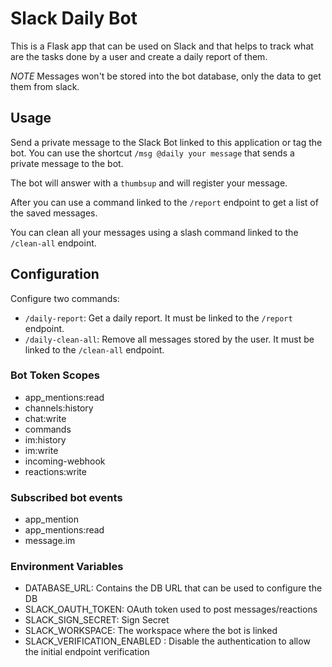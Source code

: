 # Slack Daily Bot

This is a Flask app that can be used on Slack and that helps to track what are the tasks done by a user and create a daily report of them.

*NOTE* Messages won't be stored into the bot database, only the data to get them from slack.

## Usage

Send a private message to the Slack Bot linked to this application or tag the bot.
You can use the shortcut `/msg @daily your message` that sends a private message to the bot.

The bot will answer with a `thumbsup` and will register your message.

After you can use a command linked to the `/report` endpoint to get a list of the saved messages.

You can clean all your messages using a slash command linked to the `/clean-all` endpoint.

## Configuration

Configure two commands:
* `/daily-report`: Get a daily report. It must be linked to the `/report` endpoint.
* `/daily-clean-all`: Remove all messages stored by the user. It must be linked to the `/clean-all` endpoint.

### Bot Token Scopes
* app_mentions:read
* channels:history
* chat:write
* commands
* im:history
* im:write
* incoming-webhook
* reactions:write

### Subscribed bot events
* app_mention
* app_mentions:read
* message.im 

### Environment Variables
* DATABASE_URL:      Contains the DB URL that can be used to configure the DB
* SLACK_OAUTH_TOKEN: OAuth token used to post messages/reactions
* SLACK_SIGN_SECRET: Sign Secret
* SLACK_WORKSPACE:   The workspace where the bot is linked
* SLACK_VERIFICATION_ENABLED : Disable the authentication to allow the initial endpoint verification
